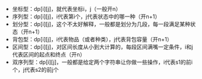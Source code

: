 
 * 坐标型：dp[i][j]，就代表坐标i，j（一般开n）
 * 序列型：dp[i][j]，i代表第i个，j代表状态中的哪一种（开n+1）
 * 划分型：dp[i][j]，这个不太好解释，一般都是划分为几段，每一段满足某种状态（开n+1）
 * 背包型：dp[i][j]，i代表物品（或者种类），j代表背包容量（开n+1）
 * 区间型：dp[i][j]，对区间长度从小到大计算的，每段区间满嘴一定条件，i和j代表区间的起点和终点（开n）
 * 双序列型：dp[i][j]，一般都是给定两个字符串让你做一些操作，i代表s1的前i个，j代表s2的前j个
 